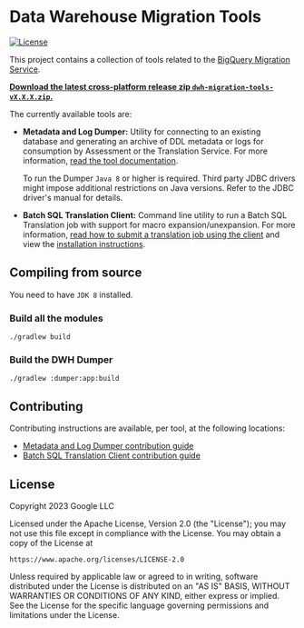 # Data Warehouse Migration Tools
[![License](https://img.shields.io/badge/License-Apache_2.0-blue.svg)](https://opensource.org/licenses/Apache-2.0)

This project contains a collection of tools related to the [BigQuery Migration
Service](https://cloud.google.com/bigquery/docs/migration-intro).

**[Download the latest cross-platform release zip `dwh-migration-tools-vX.X.X.zip`.](https://github.com/google/dwh-migration-tools/releases/latest)**

The currently available tools are:

- **Metadata and Log Dumper:** Utility for connecting to an existing database
and generating an archive of DDL metadata or logs for consumption by Assessment
or the Translation Service. For more information, [read the tool
documentation](https://cloud.google.com/bigquery/docs/generate-metadata).

    To run the Dumper `Java 8` or  higher is required. Third party JDBC drivers might
  impose additional restrictions on Java versions. Refer to the JDBC driver's manual for details.

- **Batch SQL Translation Client:** Command line utility to run a Batch SQL
Translation job with support for macro expansion/unexpansion. For more
information, [read how to submit a translation job using the
client](https://cloud.google.com/bigquery/docs/batch-sql-translator#submit_a_translation_job)
and view the [installation instructions](client/README.md).

## Compiling from source
You need to have `JDK 8` installed.  
### Build all the modules ###
    
    ./gradlew build
### Build the DWH Dumper ###
    
    ./gradlew :dumper:app:build

## Contributing

Contributing instructions are available, per tool, at the following locations:
- [Metadata and Log Dumper contribution guide](dumper/CONTRIBUTING.md)
- [Batch SQL Translation Client contribution guide](client/CONTRIBUTING.md)

## License

Copyright 2023 Google LLC

Licensed under the Apache License, Version 2.0 (the "License");
you may not use this file except in compliance with the License.
You may obtain a copy of the License at

    https://www.apache.org/licenses/LICENSE-2.0

Unless required by applicable law or agreed to in writing, software
distributed under the License is distributed on an "AS IS" BASIS,
WITHOUT WARRANTIES OR CONDITIONS OF ANY KIND, either express or implied.
See the License for the specific language governing permissions and
limitations under the License.

